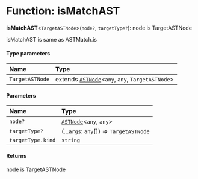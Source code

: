 # Function: isMatchAST

**isMatchAST**<`TargetASTNode`>(`node?`, `targetType?`): node is TargetASTNode

isMatchAST is same as ASTMatch.is

#### Type parameters

| Name | Type |
| :------ | :------ |
| `TargetASTNode` | extends [`ASTNode`](/auto-docs/variable-core/classes/ASTNode.md)<`any`, `any`, `TargetASTNode`> |

#### Parameters

| Name | Type |
| :------ | :------ |
| `node?` | [`ASTNode`](/auto-docs/variable-core/classes/ASTNode.md)<`any`, `any`> |
| `targetType?` | (...`args`: `any`\[]) => `TargetASTNode` |
| `targetType.kind` | `string` |

#### Returns

node is TargetASTNode
